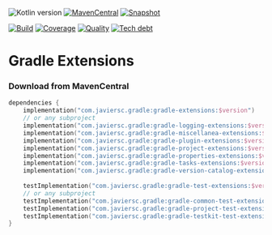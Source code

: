 ![Kotlin version](https://img.shields.io/badge/kotlin-1.9.21-blueviolet?logo=kotlin&logoColor=white)
[![MavenCentral](https://img.shields.io/maven-central/v/com.javiersc.gradle/gradle-extensions?label=MavenCentral)](https://repo1.maven.org/maven2/com/javiersc/gradle/gradle-extensions/)
[![Snapshot](https://img.shields.io/nexus/s/com.javiersc.gradle/gradle-extensions?server=https%3A%2F%2Foss.sonatype.org%2F&label=Snapshot)](https://oss.sonatype.org/content/repositories/snapshots/com/javiersc/gradle/gradle-extensions/)

[![Build](https://img.shields.io/github/actions/workflow/status/JavierSegoviaCordoba/gradle-extensions/build-kotlin.yaml?label=Build&logo=GitHub)](https://github.com/JavierSegoviaCordoba/gradle-extensions/tree/main)
[![Coverage](https://img.shields.io/sonar/coverage/com.javiersc.gradle:gradle-extensions?label=Coverage&logo=SonarCloud&logoColor=white&server=https%3A%2F%2Fsonarcloud.io)](https://sonarcloud.io/dashboard?id=com.javiersc.gradle:gradle-extensions)
[![Quality](https://img.shields.io/sonar/quality_gate/com.javiersc.gradle:gradle-extensions?label=Quality&logo=SonarCloud&logoColor=white&server=https%3A%2F%2Fsonarcloud.io)](https://sonarcloud.io/dashboard?id=com.javiersc.gradle:gradle-extensions)
[![Tech debt](https://img.shields.io/sonar/tech_debt/com.javiersc.gradle:gradle-extensions?label=Tech%20debt&logo=SonarCloud&logoColor=white&server=https%3A%2F%2Fsonarcloud.io)](https://sonarcloud.io/dashboard?id=com.javiersc.gradle:gradle-extensions)

# Gradle Extensions

### Download from MavenCentral

```kotlin
dependencies {
    implementation("com.javiersc.gradle:gradle-extensions:$version")
    // or any subproject
    implementation("com.javiersc.gradle:gradle-logging-extensions:$version")
    implementation("com.javiersc.gradle:gradle-miscellanea-extensions:$version")
    implementation("com.javiersc.gradle:gradle-plugin-extensions:$version")
    implementation("com.javiersc.gradle:gradle-project-extensions:$version")
    implementation("com.javiersc.gradle:gradle-properties-extensions:$version")
    implementation("com.javiersc.gradle:gradle-tasks-extensions:$version")
    implementation("com.javiersc.gradle:gradle-version-catalog-extensions:$version")
    
    testImplementation("com.javiersc.gradle:gradle-test-extensions:$version")
    // or any subproject
    testImplementation("com.javiersc.gradle:gradle-common-test-extensions:$version")
    testImplementation("com.javiersc.gradle:gradle-project-test-extensions:$version")
    testImplementation("com.javiersc.gradle:gradle-testkit-test-extensions:$version")
}
```
